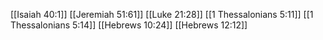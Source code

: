 [[Isaiah 40:1]]
[[Jeremiah 51:61]]
[[Luke 21:28]]
[[1 Thessalonians 5:11]]
[[1 Thessalonians 5:14]]
[[Hebrews 10:24]]
[[Hebrews 12:12]]
